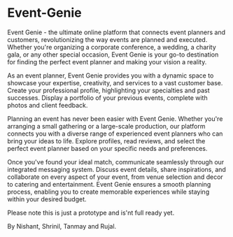 # Event-Genie
Event Genie - the ultimate online platform that connects event planners and customers, revolutionizing the way events are planned and executed. Whether you're organizing a corporate conference, a wedding, a charity gala, or any other special occasion, Event Genie is your go-to destination for finding the perfect event planner and making your vision a reality.

As an event planner, Event Genie provides you with a dynamic space to showcase your expertise, creativity, and services to a vast customer base. Create your professional profile, highlighting your specialties and past successes. Display a portfolio of your previous events, complete with photos and client feedback.

Planning an event has never been easier with Event Genie. Whether you're arranging a small gathering or a large-scale production, our platform connects you with a diverse range of experienced event planners who can bring your ideas to life. Explore profiles, read reviews, and select the perfect event planner based on your specific needs and preferences.

Once you've found your ideal match, communicate seamlessly through our integrated messaging system. Discuss event details, share inspirations, and collaborate on every aspect of your event, from venue selection and decor to catering and entertainment. Event Genie ensures a smooth planning process, enabling you to create memorable experiences while staying within your desired budget.

Please note this is just a prototype and is'nt full ready yet.



By Nishant, Shrinil, Tanmay and Rujal.
